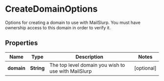 

# CreateDomainOptions

Options for creating a domain to use with MailSlurp. You must have ownership access to this domain in order to verify it.
## Properties

Name | Type | Description | Notes
------------ | ------------- | ------------- | -------------
**domain** | **String** | The top level domain you wish to use with MailSlurp |  [optional]



